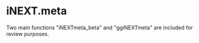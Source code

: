 # iNEXT.meta
Two main functions "iNEXTmeta_beta" and "ggiNEXTmeta" are included for review purposes.
